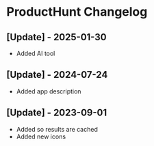 # ProductHunt Changelog

 ## [Update] - 2025-01-30
 
 - Added AI tool
 
 ## [Update] - 2024-07-24

 - Added app description

 ## [Update] - 2023-09-01

 - Added so results are cached
 - Added new icons
